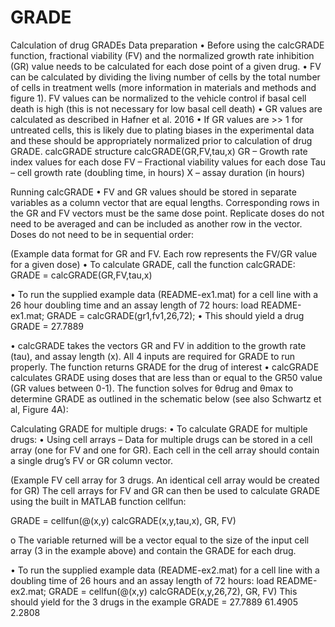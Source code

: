 # GRADE
Calculation of drug GRADEs
Data preparation
•	Before using the calcGRADE function, fractional viability (FV) and the normalized growth rate inhibition (GR) value needs to be calculated for each dose point of a given drug. 
•	FV can be calculated by dividing the living number of cells by the total number of cells in treatment wells (more information in materials and methods and figure 1).  FV values can be normalized to the vehicle control if basal cell death is high (this is not necessary for low basal cell death)
•	GR values are calculated as described in Hafner et al. 2016 
•	If GR values are >> 1 for untreated cells, this is likely due to plating biases in the experimental data and these should be appropriately normalized prior to calculation of drug GRADE.
calcGRADE structure
calcGRADE(GR,FV,tau,x)
GR – Growth rate index values for each dose
FV – Fractional viability values for each dose
Tau – cell growth rate (doubling time, in hours)
X – assay duration (in hours)

Running calcGRADE
•	FV and GR values should be stored in separate variables as a column vector that are equal lengths.  Corresponding rows in the GR and FV vectors must be the same dose point.  Replicate doses do not need to be averaged and can be included as another row in the vector.  Doses do not need to be in sequential order:
 
(Example data format for GR and FV.  Each row represents the FV/GR value for a given dose)
•	To calculate GRADE, call the function calcGRADE:
GRADE = calcGRADE(GR,FV,tau,x)

•	To run the supplied example data (README-ex1.mat) for a cell line with a 26 hour doubling time and an assay length of 72 hours:
load README-ex1.mat;
GRADE = calcGRADE(gr1,fv1,26,72);
•	This should yield a drug GRADE = 27.7889

•	calcGRADE takes the vectors GR and FV in addition to the growth rate (tau), and assay length (x).  All 4 inputs are required for GRADE to run properly.  The function returns GRADE for the drug of interest
•	calcGRADE calculates GRADE using doses that are less than or equal to the GR50 value (GR values between 0-1).  The function solves for θdrug and θmax to determine GRADE as outlined in the schematic below (see also Schwartz et al, Figure 4A):
 
Calculating GRADE for multiple drugs:
•	To calculate GRADE for multiple drugs:
•	Using cell arrays – Data for multiple drugs can be stored in a cell array (one for FV and one for GR).  Each cell in the cell array should contain a single drug’s FV or GR column vector.
 
(Example FV cell array for 3 drugs.  An identical cell array would be created for GR)
The cell arrays for FV and GR can then be used to calculate GRADE using the built in MATLAB function cellfun:

GRADE = cellfun(@(x,y) calcGRADE(x,y,tau,x), GR, FV)

o	The variable returned will be a vector equal to the size of the input cell array (3 in the example above) and contain the GRADE for each drug.  

•	To run the supplied example data (README-ex2.mat) for a cell line with a doubling time of 26 hours and an assay length of 72 hours:
load README-ex2.mat;
GRADE = cellfun(@(x,y) calcGRADE(x,y,26,72), GR, FV)
This should yield for the 3 drugs in the example
GRADE = 
27.7889	61.4905	2.2808

